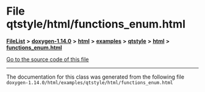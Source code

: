 

# File qtstyle/html/functions\_enum.html



[**FileList**](files.md) **>** [**doxygen-1.14.0**](dir_9d5bad020669189c90cda983471be5d0.md) **>** [**html**](dir_05d1fd8a7cdd04f638f8b23196de02e2.md) **>** [**examples**](dir_aa52e73a32d193037813a53dcfe817b6.md) **>** [**qtstyle**](dir_420e11ec66ef370914b2011871dfdbfb.md) **>** [**html**](dir_e7f1083f405bcedc183bd34d48b485bd.md) **>** [**functions\_enum.html**](qtstyle_2html_2functions__enum_8html.md)

[Go to the source code of this file](qtstyle_2html_2functions__enum_8html_source.md)





































































------------------------------
The documentation for this class was generated from the following file `doxygen-1.14.0/html/examples/qtstyle/html/functions_enum.html`

